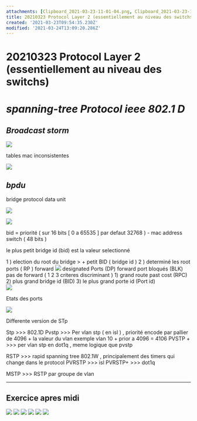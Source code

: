 ```yaml
---
attachments: [Clipboard_2021-03-23-11-01-04.png, Clipboard_2021-03-23-11-06-29.png, Clipboard_2021-03-23-11-09-02.png, Clipboard_2021-03-23-11-12-49.png, Clipboard_2021-03-23-11-31-16.png, Clipboard_2021-03-23-11-33-57.png, Clipboard_2021-03-23-11-39-22.png, Clipboard_2021-03-23-11-59-23.png, Clipboard_2021-03-23-13-40-55.png, Clipboard_2021-03-23-13-47-10.png, Clipboard_2021-03-23-14-17-14.png, Clipboard_2021-03-23-14-50-37.png, Clipboard_2021-03-23-16-02-07.png, Clipboard_2021-03-23-16-29-51.png, Clipboard_2021-03-23-16-31-46.png]
title: 20210323 Protocol Layer 2 (essentiellement au niveau des switchs)
created: '2021-03-23T09:54:35.230Z'
modified: '2021-03-24T13:09:20.286Z'
---
```




# 20210323 Protocol Layer 2 (essentiellement au niveau des switchs)
# ***spanning-tree Protocol ieee 802.1 D***

## ***Broadcast storm***

![](@attachment/Clipboard_2021-03-23-11-01-04.png)

tables mac inconsistentes 

![](@attachment/Clipboard_2021-03-23-11-06-29.png)

## ***bpdu***
bridge protocol data unit

![](@attachment/Clipboard_2021-03-23-11-09-02.png)

![](@attachment/Clipboard_2021-03-23-11-12-49.png)

bid = priorité ( sur 16 bits [ 0 a 65535 ] par defaut 32768 ) - mac address switch ( 48 bits )

le plus petit bridge id (bid) est la valeur selectionné

1 ) election du root du bridge > + petit BID ( bridge id ) 
2 ) determiné les root ports ( RP ) forward
![](@attachment/Clipboard_2021-03-23-11-33-57.png)
    designated Ports  (DP) forward 
    port bloqués      (BLK) pas de forward   ( 1 2 3 criteres discriminant )
        1) grand route past cost (RPC)
        2) plus grand bridge id (BID)
        3) le plus grand porte id (Port id)   
![](@attachment/Clipboard_2021-03-23-11-39-22.png)


Etats des ports 

![](@attachment/Clipboard_2021-03-23-11-59-23.png)



Differente version de STp

Stp     >>> 802.1D
Pvstp   >>> Per vlan stp  ( en isl ) , priorité encode par pallier de 4096 + la valeur du vlan       exemple vlan 10 + prior a 4096 = 4106
PVSTP + >>> per vlan stp en dot1q  , meme logique que pvstp

RSTP    >>> rapid spanning tree 802.1W     , principalement des timers qui change dans le protocol
PVRSTP  >>> isl
PVRSTP+ >>> dot1q

MSTP    >>> RSTP par groupe de vlan

--------------------------------------------------------------------------------------------------------------------------

## Exercice apres midi

![](@attachment/Clipboard_2021-03-23-13-40-55.png)
![](@attachment/Clipboard_2021-03-23-13-47-10.png)
![](@attachment/Clipboard_2021-03-23-14-17-14.png)
![](@attachment/Clipboard_2021-03-23-14-50-37.png)
![](@attachment/Clipboard_2021-03-23-16-02-07.png)
![](@attachment/Clipboard_2021-03-23-16-31-46.png)









